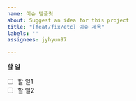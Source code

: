 ```yaml
---
name: 이슈 템플릿
about: Suggest an idea for this project
title: "[feat/fix/etc] 이슈 제목"
labels: ''
assignees: jyhyun97

---
```


**할 일**
- [ ] 할 일1
- [ ] 할 일2
